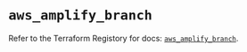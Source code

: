 # `aws_amplify_branch`

Refer to the Terraform Registory for docs: [`aws_amplify_branch`](https://registry.terraform.io/providers/hashicorp/aws/5.12.0/docs/resources/amplify_branch).

